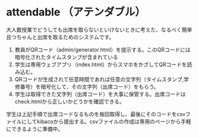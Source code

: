 # attendable （アテンダブル）
大人数授業でどうしても出席を取らないといけないときに考えた、なるべく簡単且つちゃんと出席を取るためのシステムです。

1. 教員がQRコード（admin/generator.html）を提示する。このQRコードには暗号化されたタイムスタンプが含まれている
2. 学生は専用ウェブアプリ（index.html）からスマホをかざしてQRコードを読み込む。
3. QRコードが生成されて任意時間であれば任意の文字列（タイムスタンプ,学修番号）を暗号化して、その文字列（出席コード）をもらう。
4. 学生は取得できた文字列（出席コード）を大事に保管する。出席コードはcheck.htmlから正しいかどうかを確認できる。


学生は上記手順で出席コードなるものを毎回取得し、最後にそのコードをcsvファイルにしてkibacoから提出する。csvファイルの作成は専用のページから手軽にできるように準備中。